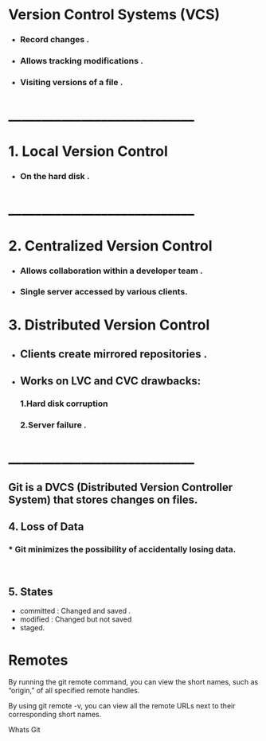 # **Version Control Systems (VCS)** 

* ###  Record changes .
* ### Allows tracking modifications .
* ###  Visiting versions of a file .
# ____________________________
# 1. Local Version Control
 * ### On the hard disk .
# ____________________________

# 2. Centralized Version Control 

 * ### Allows collaboration within a developer team .
 
  * ### Single server accessed by various clients. 
  

# 3. Distributed Version Control

 * ## Clients create mirrored repositories .
 * ## Works on LVC and CVC drawbacks:
   ### 1.Hard disk corruption 

   ### 2.Server failure .

# ____________________________

## Git is a DVCS (Distributed Version Controller System) that stores changes on files.

## 4. Loss of Data
### * Git minimizes the possibility of accidentally losing data.

<p><br></p>

## 5. States
 * committed : Changed and saved .
 * modified : Changed but not saved
 * staged.

# **Remotes** 

  By running the git remote command, you can view the short names, such as “origin,” of all specified remote handles.

  By using git remote -v, you can view all the remote URLs next to their corresponding short names.

 Whats Git 